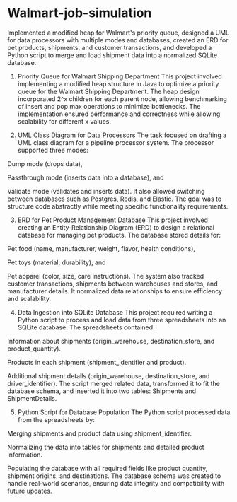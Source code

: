 # Walmart-job-simulation
Implemented a modified heap for Walmart's priority queue, designed a UML for data processors with multiple modes and databases, created an ERD for pet products, shipments, and customer transactions, and developed a Python script to merge and load shipment data into a normalized SQLite database.
1. Priority Queue for Walmart Shipping Department
This project involved implementing a modified heap structure in Java to optimize a priority queue for the Walmart Shipping Department. The heap design incorporated 2^x children for each parent node, allowing benchmarking of insert and pop max operations to minimize bottlenecks. The implementation ensured performance and correctness while allowing scalability for different x values.

2. UML Class Diagram for Data Processors
The task focused on drafting a UML class diagram for a pipeline processor system. The processor supported three modes:

Dump mode (drops data),

Passthrough mode (inserts data into a database), and

Validate mode (validates and inserts data).
It also allowed switching between databases such as Postgres, Redis, and Elastic. The goal was to structure code abstractly while meeting specific functionality requirements.

3. ERD for Pet Product Management Database
This project involved creating an Entity-Relationship Diagram (ERD) to design a relational database for managing pet products. The database stored details for:

Pet food (name, manufacturer, weight, flavor, health conditions),

Pet toys (material, durability), and

Pet apparel (color, size, care instructions).
The system also tracked customer transactions, shipments between warehouses and stores, and manufacturer details. It normalized data relationships to ensure efficiency and scalability.

4. Data Ingestion into SQLite Database
This project required writing a Python script to process and load data from three spreadsheets into an SQLite database. The spreadsheets contained:

Information about shipments (origin_warehouse, destination_store, and product_quantity).

Products in each shipment (shipment_identifier and product).

Additional shipment details (origin_warehouse, destination_store, and driver_identifier).
The script merged related data, transformed it to fit the database schema, and inserted it into two tables: Shipments and ShipmentDetails.

5. Python Script for Database Population
The Python script processed data from the spreadsheets by:

Merging shipments and product data using shipment_identifier.

Normalizing the data into tables for shipments and detailed product information.

Populating the database with all required fields like product quantity, shipment origins, and destinations.
The database schema was created to handle real-world scenarios, ensuring data integrity and compatibility with future updates.
